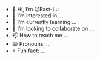 - 👋 Hi, I’m @East-Lu
- 👀 I’m interested in ...
- 🌱 I’m currently learning ...
- 💞️ I’m looking to collaborate on ...
- 📫 How to reach me ...
- 😄 Pronouns: ...
- ⚡ Fun fact: ...

<!---
East-Lu/East-Lu is a ✨ special ✨ repository because its `README.md` (this file) appears on your GitHub profile.
You can click the Preview link to take a look at your changes.
--->
